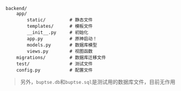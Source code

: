 ```
backend/
    app/
        static/         # 静态文件
        templates/      # 模板文件
        __init__.py     # 初始化
        app.py          # 原神启动！
        models.py       # 数据库模型
        views.py        # 视图函数
    migrations/         # 数据库迁移文件
    test/               # 测试文件
    config.py           # 配置文件
```

> 另外，`buptse.db`和`buptse.sql`是测试用的数据库文件，目前无作用